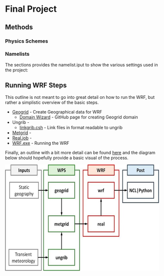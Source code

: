 # Final Project

## Methods

### Physics Schemes

### Namelists
The sections provides the namelist.iput to show the various settings used in the project:


## Running WRF Steps
This outline is not meant to go into great detail on how to run the WRF, but rather a simplistic overview of the basic steps. 
* <a href="https://github.com/jcorner1/NIU_Masters/blob/main/NWP/project/Files/geogrid.job">Geogrid</a> - Create Geographical data for WRF
  * <a href="https://jiririchter.github.io/WRFDomainWizard/">Domain Wizard</a> - GitHub page for creating Geogrid domain
* Ungrib - 
  * <a href="https://github.com/jcorner1/NIU_Masters/blob/main/NWP/project/Files/link_grib.csh">linkgrib.csh</a> - Link files in format readable to ungrib
* <a href="https://github.com/jcorner1/NIU_Masters/blob/main/NWP/project/Files/metgrid.job">Metgrid</a> - 
* <a href="https://github.com/jcorner1/NIU_Masters/blob/main/NWP/project/Files/real.job">Real.job</a> - 
* <a href="https://github.com/jcorner1/NIU_Masters/blob/main/NWP/project/Files/wrf.job">WRF.exe</a> - Running the WRF

Finally, an outline with a bit more detail can be found <a href="https://docs.google.com/document/d/1LsTXlVE2OE-Uov-DA3PnJBMGP3Ji-BraFDcpkfGKr4k/edit?usp=drive_link">here</a> and the diagram below should hopefully provide a basic visual of the process. 
<p>
    <img src="https://github.com/jcorner1/NIU_Masters/blob/main/NWP/project/Plots/WRF-algorithm-workflow-diagram.png" width="617" height="347" />
</p>

